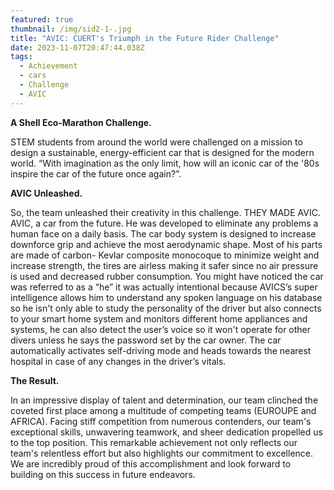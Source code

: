 ```yaml
---
featured: true
thumbnail: /img/sid2-1-.jpg
title: "AVIC: CUERT's Triumph in the Future Rider Challenge"
date: 2023-11-07T20:47:44.038Z
tags:
  - Achievement
  - cars
  - Challenge
  - AVIC
---
```

**A Shell Eco-Marathon Challenge.**  

  STEM students from around the world were challenged on a mission to design a sustainable, energy-efficient car that is designed for the modern world. “With imagination as the only limit, how will an iconic car of the '80s inspire the car of the future once again?”. 

**AVIC Unleashed.**

So, the team unleashed their creativity in this challenge. THEY MADE AVIC. AVIC, a car from the future. He was developed to eliminate any problems a human face on a daily basis. The car body system is designed to increase downforce grip and achieve the most aerodynamic shape.   Most of his parts are made of carbon- Kevlar composite monocoque to minimize weight and increase strength, the tires are airless making it safer since no air pressure is used and decreased rubber consumption.  You might have noticed the car was referred to as a “he” it was actually intentional because AVICS’s super intelligence allows him to understand  any spoken language on his database so he isn't only able to study the personality of the driver but also connects to your smart home system and monitors different home appliances and systems, he can also detect the user’s voice so it won't operate for other divers unless he says the password set by the car owner.  The car automatically activates self-driving mode and heads towards the nearest hospital in case of any changes in the driver’s vitals.   

 **The Result.**

 In an impressive display of talent and determination, our team clinched the coveted first place among a multitude of competing teams (EUROUPE and AFRICA). Facing stiff competition from numerous contenders, our team's exceptional skills, unwavering teamwork, and sheer dedication propelled us to the top position. This remarkable achievement not only reflects our team's relentless effort but also highlights our commitment to excellence. We are incredibly proud of this accomplishment and look forward to building on this success in future endeavors.